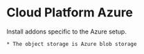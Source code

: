 # Cloud Platform Azure

Install addons specific to the Azure setup.

    * The object storage is Azure blob storage

